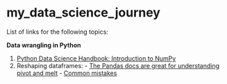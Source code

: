 # my_data_science_journey
List of links for the following topics:

**Data wrangling in Python**  
  1. [Python Data Science Handbook: Introduction to NumPy](https://jakevdp.github.io/PythonDataScienceHandbook/02.00-introduction-to-numpy.html)
  2. Reshaping dataframes:
    - [The Pandas docs are great for understanding pivot and melt](https://pandas.pydata.org/pandas-docs/stable/user_guide/reshaping.html)
    - [Common mistakes](https://nikgrozev.com/2015/07/01/reshaping-in-pandas-pivot-pivot-table-stack-and-unstack-explained-with-pictures/)

